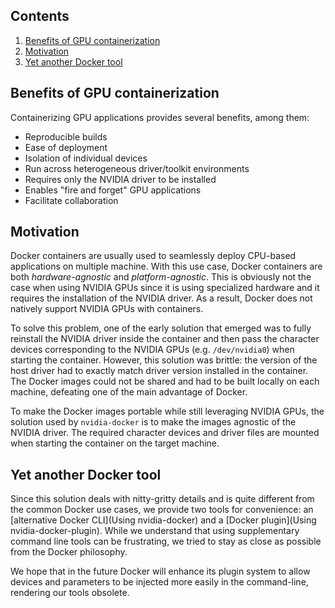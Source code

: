 ## Contents
1. [Benefits of GPU containerization](#benefits-of-gpu-containerization)
1. [Motivation](#motivation)
1. [Yet another Docker tool](#yet-another-docker-tool)

## Benefits of GPU containerization

Containerizing GPU applications provides several benefits, among them:

* Reproducible builds
* Ease of deployment
* Isolation of individual devices
* Run across heterogeneous driver/toolkit environments
* Requires only the NVIDIA driver to be installed
* Enables "fire and forget" GPU applications
* Facilitate collaboration

## Motivation
Docker containers are usually used to seamlessly deploy CPU-based applications on multiple machine. With this use case, Docker containers are both *hardware-agnostic* and *platform-agnostic*. This is obviously not the case when using NVIDIA GPUs since it is using specialized hardware and it requires the installation of the NVIDIA driver. As a result, Docker does not natively support NVIDIA GPUs with containers.

To solve this problem, one of the early solution that emerged was to fully reinstall the NVIDIA driver inside the container and then pass the character devices corresponding to the NVIDIA GPUs (e.g. `/dev/nvidia0`) when starting the container. However, this solution was brittle: the version of the host driver had to exactly match driver version installed in the container. The Docker images could not be shared and had to be built locally on each machine, defeating one of the main advantage of Docker.

To make the Docker images portable while still leveraging NVIDIA GPUs, the solution used by `nvidia-docker` is to make the images agnostic of the NVIDIA driver. The required character devices and driver files are mounted when starting the container on the target machine.

## Yet another Docker tool
Since this solution deals with nitty-gritty details and is quite different from the common Docker use cases, we provide two tools for convenience: an [alternative Docker CLI](Using nvidia-docker) and a [Docker plugin](Using nvidia-docker-plugin). While we understand that using supplementary command line tools can be frustrating, we tried to stay as close as possible from the Docker philosophy.

We hope that in the future Docker will enhance its plugin system to allow devices and parameters to be injected more easily in the command-line, rendering our tools obsolete.